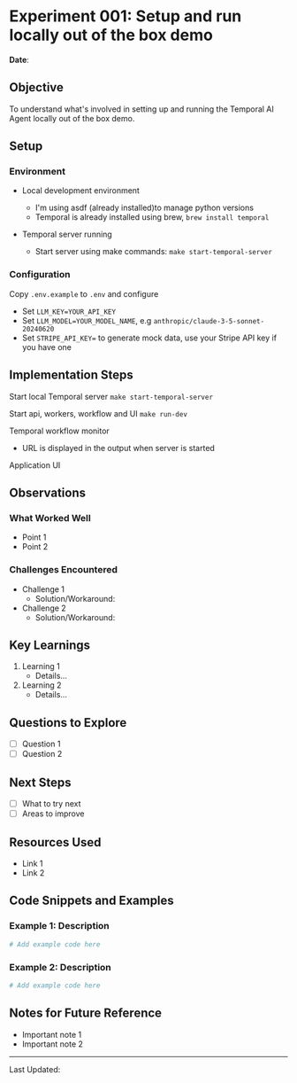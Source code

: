 # Experiment 001: Setup and run locally out of the box demo

**Date**:

## Objective
To understand what's involved in setting up and running the Temporal AI Agent locally out of the box demo.

## Setup

### Environment
- Local development environment
  - I'm using asdf (already installed)to manage python versions
  - Temporal is already installed using brew, `brew install temporal`

- Temporal server running
  - Start server using make commands: `make start-temporal-server `

### Configuration
Copy `.env.example` to `.env` and configure
- Set `LLM_KEY=YOUR_API_KEY`
- Set `LLM_MODEL=YOUR_MODEL_NAME`, e.g `anthropic/claude-3-5-sonnet-20240620`
- Set `STRIPE_API_KEY=` to generate mock data, use your Stripe API key if you have one


## Implementation Steps

Start local Temporal server
`make start-temporal-server`

Start api, workers, workflow and UI
`make run-dev`

Temporal workflow monitor
- URL is displayed in the output when server is started

Application UI


## Observations

### What Worked Well
- Point 1
- Point 2

### Challenges Encountered
- Challenge 1
  - Solution/Workaround:
- Challenge 2
  - Solution/Workaround:

## Key Learnings

1. Learning 1
   - Details...
2. Learning 2
   - Details...

## Questions to Explore
- [ ] Question 1
- [ ] Question 2

## Next Steps
- [ ] What to try next
- [ ] Areas to improve

## Resources Used
- Link 1
- Link 2

## Code Snippets and Examples

### Example 1: Description
```python
# Add example code here
```

### Example 2: Description
```python
# Add example code here
```

## Notes for Future Reference
- Important note 1
- Important note 2

---
Last Updated:
